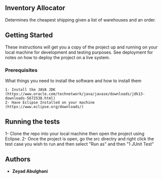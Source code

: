 ## Inventory Allocator

Determines the cheapest shipping given a list of warehouses and an order.

## Getting Started

These instructions will get you a copy of the project up and running on your local machine for development and testing purposes. See deployment for notes on how to deploy the project on a live system.

### Prerequisites

What things you need to install the software and how to install them

```
1- Install the JAVA JDK (https://www.oracle.com/technetwork/java/javase/downloads/jdk13-downloads-5672538.html)
2- Have Eclipse Installed on your machine (https://www.eclipse.org/downloads/) 
```

## Running the tests
1- Clone the repo into your local machine then open the project using Eclipse.
2- Once the project is open, go the src directry and right click the test case you wish to run and then select "Run as" and then "1 JUnit Test"

## Authors

* **Zeyad Abulghani** 
